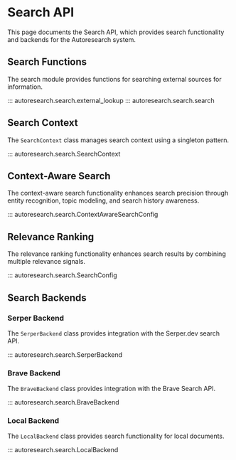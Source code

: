 # Search API

This page documents the Search API, which provides search functionality and backends for the Autoresearch system.

## Search Functions

The search module provides functions for searching external sources for information.

::: autoresearch.search.external_lookup
::: autoresearch.search.search

## Search Context

The `SearchContext` class manages search context using a singleton pattern.

::: autoresearch.search.SearchContext

## Context-Aware Search

The context-aware search functionality enhances search precision through entity recognition, topic modeling, and search history awareness.

::: autoresearch.search.ContextAwareSearchConfig

## Relevance Ranking

The relevance ranking functionality enhances search results by combining multiple relevance signals.

::: autoresearch.search.SearchConfig

## Search Backends

### Serper Backend

The `SerperBackend` class provides integration with the Serper.dev search API.

::: autoresearch.search.SerperBackend

### Brave Backend

The `BraveBackend` class provides integration with the Brave Search API.

::: autoresearch.search.BraveBackend

### Local Backend

The `LocalBackend` class provides search functionality for local documents.

::: autoresearch.search.LocalBackend